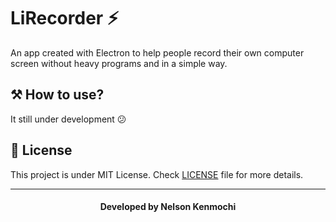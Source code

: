 # LiRecorder ⚡

An app created with Electron to help people record their own computer screen without heavy programs and in a simple way.

## ⚒ How to use?

It still under development 😕

## 📃 License

This project is under MIT License. Check [LICENSE](LICENSE) file for more details.

---

<h4 align="center">
    Developed by <b>Nelson Kenmochi</b>
</h4>